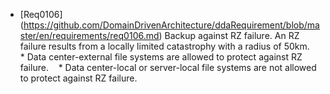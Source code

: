 * [Req0106] (https://github.com/DomainDrivenArchitecture/ddaRequirement/blob/master/en/requirements/req0106.md) Backup against RZ failure. An RZ failure results from a locally limited catastrophy with a radius of 50km.
   * Data center-external file systems are allowed to protect against RZ failure.
   * Data center-local or server-local file systems are not allowed to protect against RZ failure.